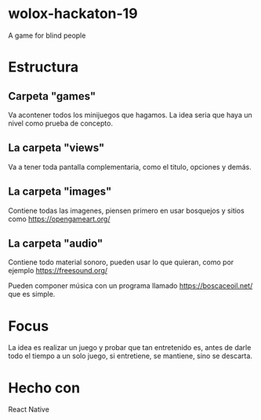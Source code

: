 # wolox-hackaton-19
A game for blind people

# Estructura

## Carpeta "games"

Va acontener todos los minijuegos que hagamos.
La idea seria que haya un nivel como prueba de concepto.

## La carpeta "views"

Va a tener toda pantalla complementaria, como el titulo, opciones y demás.

## La carpeta "images"

Contiene todas las imagenes, piensen primero en usar bosquejos y sitios como https://opengameart.org/

## La carpeta "audio"

Contiene todo material sonoro, pueden usar lo que quieran, como por ejemplo https://freesound.org/

Pueden componer música con un programa llamado https://boscaceoil.net/ que es simple.

# Focus

La idea es realizar un juego y probar que tan entretenido es, antes de darle todo el tiempo a un solo juego,
si entretiene, se mantiene, sino se descarta.

# Hecho con

React Native
